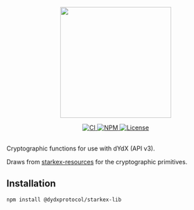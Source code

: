<p align="center"><img src="https://s3.amazonaws.com/dydx-assets/dydx_logo_black.svg" width="256" /></p>

<div align="center">
  <a href="https://circleci.com/gh/dydxprotocol/workflows/starkex-lib/tree/master">
    <img src="https://img.shields.io/circleci/project/github/dydxprotocol/starkex-lib.svg?token=446e78d103fea7b64b2e490215ce2a9669431c96" alt='CI' />
  </a>
  <a href='https://www.npmjs.com/package/@dydxprotocol/starkex-lib'>
    <img src='https://img.shields.io/npm/v/starkex-lib.svg' alt='NPM'/>
  </a>
  <a href='https://github.com/dydxprotocol/starkex-lib/blob/master/LICENSE'>
    <img src='https://img.shields.io/github/license/dydxprotocol/starkex-lib.svg' alt='License' />
  </a>
</div>
<br>

Cryptographic functions for use with dYdX (API v3).

Draws from [starkex-resources](https://github.com/starkware-libs/starkex-resources) for the cryptographic primitives.

## Installation

```bash
npm install @dydxprotocol/starkex-lib
```
